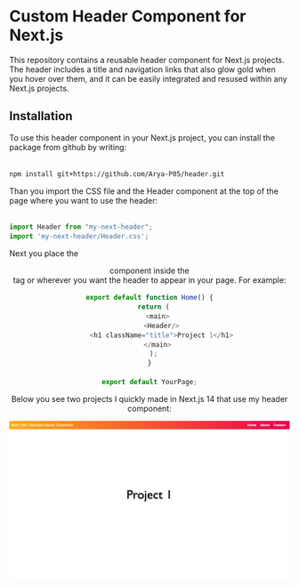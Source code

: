 # Custom Header Component for Next.js

This repository contains a reusable header component for Next.js projects. The header includes a title and navigation links that also glow gold when you hover over them,
and it can be easily integrated and resused within any Next.js projects.

## Installation

To use this header component in your Next.js project, you can install the package from github by writing:

```bash 

npm install git+https://github.com/Arya-P05/header.git

```

Than you import the CSS file and the Header component at the top of the page where you want to use the header:

```js 

import Header from "my-next-header";
import 'my-next-header/Header.css';

```

Next you place the <Header /> component inside the <main> tag or wherever you want the header to appear in your page. For example:

```js
export default function Home() {
  return (
    <main>
      <Header/>
      <h1 className="title">Project 1</h1>
    </main>
  );
}

export default YourPage;
```

Below you see two projects I quickly made in Next.js 14 that use my header component:

![project 1](./Screen-Shot1.png)





